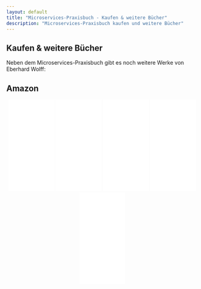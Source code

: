 ```yaml
---
layout: default
title: "Microservices-Praxisbuch - Kaufen & weitere Bücher"
description: "Microservices-Praxisbuch kaufen und weitere Bücher"
---
```


Kaufen & weitere Bücher 
---

Neben dem Microservices-Praxisbuch gibt es noch weitere Werke von Eberhard Wolff:

## Amazon
      
<center>
<iframe style="width:120px;height:240px;" marginwidth="0" marginheight="0" scrolling="no" frameborder="0" src="//ws-eu.amazon-adsystem.com/widgets/q?ServiceVersion=20070822&OneJS=1&Operation=GetAdHtml&MarketPlace=DE&source=ac&ref=tf_til&ad_type=product_link&tracking_id=springbuch-21&marketplace=amazon&region=DE&placement=3864905265&asins=3864905265&linkId=b548c5d67b6d1cbe890be7e5d5ee70bc&show_border=false&link_opens_in_new_window=false&price_color=333333&title_color=0066C0&bg_color=FFFFFF">
</iframe>

<iframe style="width:120px;height:240px;" marginwidth="0" marginheight="0" scrolling="no" frameborder="0" src="//ws-eu.amazon-adsystem.com/widgets/q?ServiceVersion=20070822&OneJS=1&Operation=GetAdHtml&MarketPlace=DE&source=ac&ref=tf_til&ad_type=product_link&tracking_id=springbuch-21&marketplace=amazon&region=DE&placement=3864903130&asins=3864903130&linkId=&show_border=true&link_opens_in_new_window=true">
</iframe>

<iframe style="width:120px;height:240px;" marginwidth="0" marginheight="0" scrolling="no" frameborder="0" src="//ws-eu.amazon-adsystem.com/widgets/q?ServiceVersion=20070822&OneJS=1&Operation=GetAdHtml&MarketPlace=DE&source=ac&ref=tf_til&ad_type=product_link&tracking_id=springbuch-21&marketplace=amazon&region=DE&placement=3864903718&asins=3864903718&linkId=&show_border=true&link_opens_in_new_window=true">
</iframe>

<iframe style="width:120px;height:240px;" marginwidth="0" marginheight="0" scrolling="no" frameborder="0" src="//ws-eu.amazon-adsystem.com/widgets/q?ServiceVersion=20070822&OneJS=1&Operation=GetAdHtml&MarketPlace=DE&source=ac&ref=tf_til&ad_type=product_link&tracking_id=springbuch-21&marketplace=amazon&region=DE&placement=B00WRBG3OW&asins=B00WRBG3OW&linkId=&show_border=true&link_opens_in_new_window=true">
</iframe>

<iframe style="width:120px;height:240px;" marginwidth="0" marginheight="0" scrolling="no" frameborder="0" src="//ws-eu.amazon-adsystem.com/widgets/q?ServiceVersion=20070822&OneJS=1&Operation=GetAdHtml&MarketPlace=DE&source=ac&ref=qf_sp_asin_til&ad_type=product_link&tracking_id=springbuch-21&marketplace=amazon&region=DE&placement=B014T1KSNY&asins=B014T1KSNY&linkId=&show_border=true&link_opens_in_new_window=true">
</iframe>

</center>
